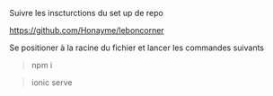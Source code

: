 Suivre les inscturctions du set up de repo 

https://github.com/Honayme/leboncorner

Se positioner à la racine du fichier et lancer les commandes suivants

>npm i 

>ionic serve
